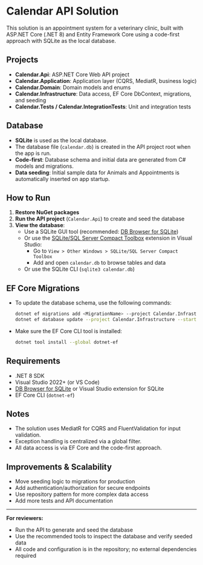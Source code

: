 # Calendar API Solution

This solution is an appointment system for a veterinary clinic, built with ASP.NET Core (.NET 8) and Entity Framework Core using a code-first approach with SQLite as the local database.

## Projects
- **Calendar.Api**: ASP.NET Core Web API project
- **Calendar.Application**: Application layer (CQRS, MediatR, business logic)
- **Calendar.Domain**: Domain models and enums
- **Calendar.Infrastructure**: Data access, EF Core DbContext, migrations, and seeding
- **Calendar.Tests / Calendar.IntegrationTests**: Unit and integration tests

## Database
- **SQLite** is used as the local database.
- The database file (`calendar.db`) is created in the API project root when the app is run.
- **Code-first**: Database schema and initial data are generated from C# models and migrations.
- **Data seeding**: Initial sample data for Animals and Appointments is automatically inserted on app startup.

## How to Run
1. **Restore NuGet packages**
2. **Run the API project** (`Calendar.Api`) to create and seed the database
3. **View the database**:
   - Use a SQLite GUI tool (recommended: [DB Browser for SQLite](https://sqlitebrowser.org/))
   - Or use the [SQLite/SQL Server Compact Toolbox](https://marketplace.visualstudio.com/items?itemName=ErikEJ.SQLServerCompactSQLiteToolbox) extension in Visual Studio:
     - Go to `View > Other Windows > SQLite/SQL Server Compact Toolbox`
     - Add and open `calendar.db` to browse tables and data
   - Or use the SQLite CLI (`sqlite3 calendar.db`)

## EF Core Migrations
- To update the database schema, use the following commands:
  ```sh
  dotnet ef migrations add <MigrationName> --project Calendar.Infrastructure --startup-project Calendar.Api
  dotnet ef database update --project Calendar.Infrastructure --startup-project Calendar.Api
  ```
- Make sure the EF Core CLI tool is installed:
  ```sh
  dotnet tool install --global dotnet-ef
  ```

## Requirements
- .NET 8 SDK
- Visual Studio 2022+ (or VS Code)
- [DB Browser for SQLite](https://sqlitebrowser.org/) or Visual Studio extension for SQLite
- EF Core CLI (`dotnet-ef`)

## Notes
- The solution uses MediatR for CQRS and FluentValidation for input validation.
- Exception handling is centralized via a global filter.
- All data access is via EF Core and the code-first approach.

## Improvements & Scalability
- Move seeding logic to migrations for production
- Add authentication/authorization for secure endpoints
- Use repository pattern for more complex data access
- Add more tests and API documentation

---

**For reviewers:**
- Run the API to generate and seed the database
- Use the recommended tools to inspect the database and verify seeded data
- All code and configuration is in the repository; no external dependencies required